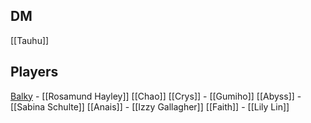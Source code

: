 ## DM
[[Tauhu]]

## Players
[Balky](Balky.md) - [[Rosamund Hayley]]
[[Chao]] 
[[Crys]] - [[Gumiho]]
[[Abyss]] - [[Sabina Schulte]]
[[Anais]] - [[Izzy Gallagher]]
[[Faith]] - [[Lily Lin]]


